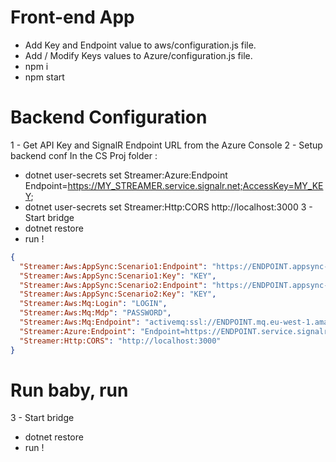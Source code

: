 # Front-end App
- Add Key and Endpoint value to aws/configuration.js file.
- Add / Modify Keys values to Azure/configuration.js file.
- npm i
- npm start

# Backend Configuration

1 - Get API Key and SignalR Endpoint URL from the Azure Console
2 - Setup backend conf
In the CS Proj folder :
- dotnet user-secrets set Streamer:Azure:Endpoint Endpoint=https://MY_STREAMER.service.signalr.net;AccessKey=MY_KEY;
- dotnet user-secrets set Streamer:Http:CORS http://localhost:3000
3 - Start bridge
- dotnet restore
- run !

```json
{
  "Streamer:Aws:AppSync:Scenario1:Endpoint": "https://ENDPOINT.appsync-api.eu-west-1.amazonaws.com/graphql",
  "Streamer:Aws:AppSync:Scenario1:Key": "KEY",
  "Streamer:Aws:AppSync:Scenario2:Endpoint": "https://ENDPOINT.appsync-api.eu-west-1.amazonaws.com/graphql",
  "Streamer:Aws:AppSync:Scenario2:Key": "KEY",
  "Streamer:Aws:Mq:Login": "LOGIN",
  "Streamer:Aws:Mq:Mdp": "PASSWORD",
  "Streamer:Aws:Mq:Endpoint": "activemq:ssl://ENDPOINT.mq.eu-west-1.amazonaws.com:61617",
  "Streamer:Azure:Endpoint": "Endpoint=https://ENDPOINT.service.signalr.net;AccessKey=ACCESS_KEY",
  "Streamer:Http:CORS": "http://localhost:3000"
}
```


# Run baby, run
3 - Start bridge
- dotnet restore
- run !
